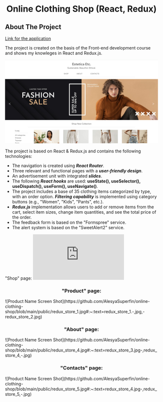 <h1 align="center">Online Clothing Shop (React, Redux)</h1>

<!-- ABOUT THE PROJECT -->
## About The Project

[Link for the application](https://alesya-superfin-online-clothing-shop.netlify.app/)

The project is created on the basis of the Front-end development course and shows my knowleges in React and Redux.js.

![Product Name Screen Shot](https://github.com/AlesyaSuperfin/online-clothing-shop/blob/main/public/redux_store_1.jpg#:~:text=redux_store_1.-,jpg,-redux_store_2.jpg)

The project is based on React & Redux.js and contains the following technologies:

* The navigation is created using ***React Router***.
* Three relevant and functional pages with a ***user-friendly design***.
* An advertisement unit with integrated ***slides***.
* The following ***React hooks*** are used: **useState(), useSelector(), useDispatch(), useForm(), useNavigate()**.
* The project includes a base of 35 clothing items categorized by type, with an order option. ***Filtering capability*** is implemented using category buttons (e.g., "Women", "Kids", "Pants", etc.).
* ***Redux.js*** implementation allows users to add or remove items from the cart, select item sizes, change item quantities, and see the total price of the order.
* The feedback form is based on the "Formspree" service.
* The alert system is based on the "SweetAlert2" service.

"Shop" page:
![Product Name Screen Shot](https://github.com/AlesyaSuperfin/online-clothing-shop/edit/main/README.md#:~:text=redux_store_1.jpg-,redux_store_2,-.jpg)

<h3 align="center">"Product" page:</h3>
![Product Name Screen Shot](https://github.com/AlesyaSuperfin/online-clothing-shop/blob/main/public/redux_store_1.jpg#:~:text=redux_store_1.-,jpg,-redux_store_2.jpg)

<h3 align="center">"About" page:</h3>
![Product Name Screen Shot](https://github.com/AlesyaSuperfin/online-clothing-shop/blob/main/public/redux_store_4.jpg#:~:text=redux_store_3.jpg-,redux_store_4,-.jpg)

<h3 align="center">"Contacts" page:</h3>
![Product Name Screen Shot](https://github.com/AlesyaSuperfin/online-clothing-shop/blob/main/public/redux_store_5.jpg#:~:text=redux_store_4.jpg-,redux_store_5,-.jpg)
